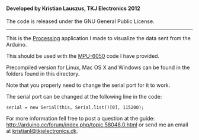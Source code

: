#### Developed by Kristian Lauszus, TKJ Electronics 2012

The code is released under the GNU General Public License.
_________

This is the [Processing](http://processing.org/) application I made to visualize the data sent from the Arduino.

This should be used with the [MPU-6050](../) code I have provided.

Precompiled version for Linux, Mac OS X and Windows can be found in the folders found in this directory.

Note that you properly need to change the serial port for it to work.

The serial port can be changed at the following line in the code:

```
serial = new Serial(this, Serial.list()[0], 115200);
```

For more information fell free to post a question at the guide: <http://arduino.cc/forum/index.php/topic,58048.0.html> or send me an email at <kristianl@tkjelectronics.dk>.
